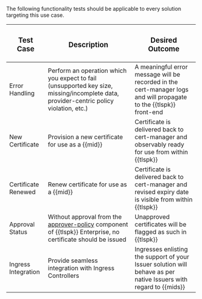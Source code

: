 The following functionality tests should be applicable to every solution targeting this use case.

| <h3>**Test Case**</h3> | <h3>**Description**</h3> | <h3>**Desired Outcome**</h3> |
| --- | --- | --- |
| Error Handling | Perform an operation which you expect to fail (unsupported key size, missing/incomplete data, provider-centric policy violation, etc.) | A meaningful error message will be recorded in the cert-manager logs and will propagate to the {{tlspk}} front-end |
| New Certificate | Provision a new certificate for use as a {{mid}} | Certificate is delivered back to cert-manager and observably ready for use from within {{tlspk}} | 
| Certificate Renewed | Renew certificate for use as a {{mid}} | Certificate is delivered back to cert-manager and revised expiry date is visible from within {{tlspk}} |
| Approval Status | Without approval from the [approver-policy](https://platform.jetstack.io/documentation/installation/approver-policy) component of {{tlspk}} Enterprise, no certificate should be issued | Unapproved certificates will be flagged as such in {{tlspk}} |
| Ingress Integration | Provide seamless integration with Ingress Controllers | Ingresses enlisting the support of your Issuer solution will behave as per native Issuers with regard to {{mids}} |
